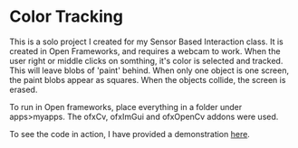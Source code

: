 # Color Tracking

This is a solo project I created for my Sensor Based Interaction class. It is created in Open Frameworks, and requires a webcam to work.
When the user right or middle clicks on somthing, it's color is selected and tracked. This will leave blobs of 'paint' behind. When only one object is one screen, the paint blobs appear as squares. When the objects collide, the screen is erased.

To run in Open frameworks, place everything in a folder under apps>myapps. The ofxCv, ofxImGui and ofxOpenCv addons were used.

To see the code in action, I have provided a demonstration [here](https://www.youtube.com/watch?v=L160ZiQKxbA).